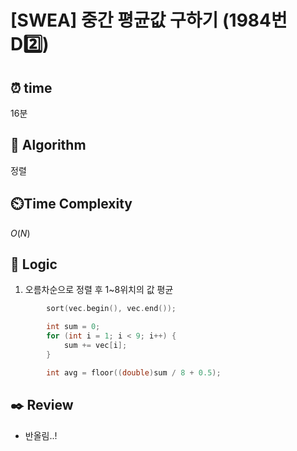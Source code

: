 # [SWEA] 중간 평균값 구하기 (1984번 D2️⃣)

## ⏰  **time**

16분

## :pushpin: **Algorithm**

정렬

## ⏲️**Time Complexity**

$O(N)$

## :round_pushpin: **Logic**
1. 오름차순으로 정렬 후 1~8위치의 값 평균
```cpp
		sort(vec.begin(), vec.end());

		int sum = 0;
		for (int i = 1; i < 9; i++) {
			sum += vec[i];
		}

		int avg = floor((double)sum / 8 + 0.5);
```

## :black_nib: **Review**
- 반올림..!

